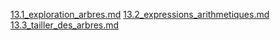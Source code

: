 [13.1_exploration_arbres.md](13.1_exploration_arbres.md)
[13.2_expressions_arithmetiques.md](13.2_expressions_arithmetiques.md)
[13.3_tailler_des_arbres.md](13.3_tailler_des_arbres.md)
